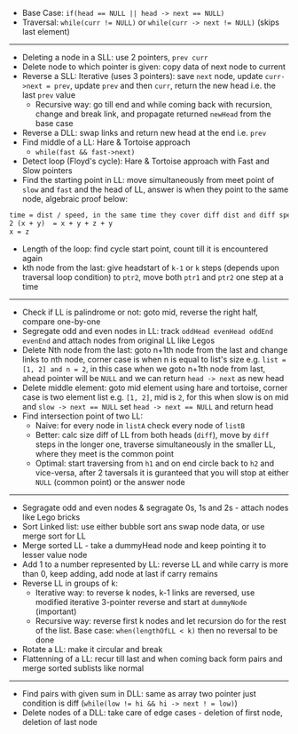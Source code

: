 - Base Case: `if(head == NULL || head -> next == NULL)`
- Traversal: `while(curr != NULL)` or `while(curr -> next != NULL)` (skips last element)

---
- Deleting a node in a SLL: use 2 pointers, `prev curr`
- Delete node to which pointer is given: copy data of next node to current
- Reverse a SLL: Iterative (uses 3 pointers): save `next` node, update `curr->next = prev`, update `prev` and then `curr`, return the new head i.e. the last `prev` value
  - Recursive way: go till end and while coming back with recursion, change and break link, and propagate returned `newHead` from the base case
- Reverse a DLL: swap links and return new head at the end i.e. `prev`
- Find middle of a LL: Hare & Tortoise approach
  - `while(fast && fast->next)`
- Detect loop (Floyd's cycle): Hare & Tortoise approach with Fast and Slow pointers
- Find the starting point in LL: move simultaneously from meet point of `slow` and `fast` and the head of LL, answer is when they point to the same node, algebraic proof below:
```txt
time = dist / speed, in the same time they cover diff dist and diff speeds
2 (x + y)  = x + y + z + y
x = z
```
- Length of the loop: find cycle start point, count till it is encountered again
- kth node from the last: give headstart of `k-1` or `k` steps (depends upon traversal loop condition) to `ptr2`, move both `ptr1` and `ptr2` one step at a time

---
- Check if LL is palindrome or not: goto mid, reverse the right half, compare one-by-one
- Segregate odd and even nodes in LL: track `oddHead evenHead oddEnd evenEnd` and attach nodes from original LL like Legos
- Delete Nth node from the last: goto n+1th node from the last and change links to nth node, corner case is when n is equal to list's size e.g. `list = [1, 2] and n = 2`, in this case when we goto n+1th node from last, ahead pointer will be `NULL` and we can return `head -> next` as new head
- Delete middle element: goto mid element using hare and tortoise, corner case is two element list e.g. `[1, 2]`, mid is `2`, for this when slow is on mid and `slow -> next == NULL` set `head -> next == NULL` and return head
- Find intersection point of two LL:
  - Naive: for every node in `listA` check every node of `listB` 
  - Better: calc size diff of LL from both heads (`diff`), move by `diff` steps in the longer one, traverse simultaneously in the smaller LL, where they meet is the common point
  - Optimal: start traversing from `h1` and on end circle back to `h2` and vice-versa, after 2 taversals it is guranteed that you will stop at either `NULL` (common point) or the answer node

---

- Segragate odd and even nodes & segragate 0s, 1s and 2s - attach nodes like Lego bricks
- Sort Linked list: use either bubble sort ans swap node data, or use merge sort for LL
- Merge sorted LL - take a dummyHead node and keep pointing it to lesser value node
- Add 1 to a number represented by LL: reverse LL and while carry is more than 0, keep adding, add node at last if carry remains
- Reverse LL in groups of k: 
  - Iterative way: to reverse k nodes, k-1 links are reversed, use modified iterative 3-pointer reverse and start at `dummyNode` (important)
  - Recursive way: reverse first k nodes and let recursion do for the rest of the list. Base case: `when(lengthOfLL < k)` then no reversal to be done
- Rotate a LL: make it circular and break
- Flattenning of a LL: recur till last and when coming back form pairs and merge sorted sublists like normal

--- 
- Find pairs with given sum in DLL: same as array two pointer just condition is diff (`while(low != hi && hi -> next ! = low)`)
- Delete nodes of a DLL: take care of edge cases - deletion of first node, deletion of last node
